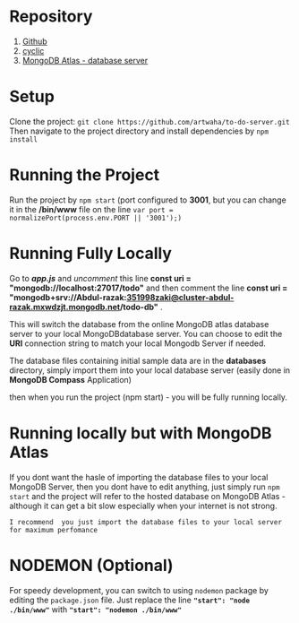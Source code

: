 # Repository 
1. [Github](https://github.com/artwaha/to-do-server) 
2. [cyclic](https://app.cyclic.sh/#/app/artwaha-to-do-server/overview)
3. [MongoDB Atlas - database server](mongodb+srv://Abdul-razak:351998zaki@cluster-abdul-razak.mxwdzjt.mongodb.net/todo-db)

# Setup
Clone the project: `git clone https://github.com/artwaha/to-do-server.git`
Then navigate to the project directory and install dependencies by `npm install`

# Running the Project
Run the project by  `npm start` (port configured to **3001**, but you can change it in the **/bin/www** file on the line `var port = normalizePort(process.env.PORT || '3001');)`


# Running Fully Locally
Go to **_app.js_** and _uncomment_ this line  **const uri = "mongodb://localhost:27017/todo"**  and then comment the line **const uri = "mongodb+srv://Abdul-razak:351998zaki@cluster-abdul-razak.mxwdzjt.mongodb.net/todo-db"** . 

This will switch the database from the online MongoDB atlas database server to your local MongoDBdatabase server. You can choose to edit the **URI** connection string to match your local Mongodb Server if needed. 

The database files containing initial sample data are in the **databases** directory, simply import them into your local database server (easily done in **MongoDB Compass** Application) 

then when you run the project (npm start) - you will be fully running locally.

# Running locally but with MongoDB Atlas
If you dont want the hasle of importing the database files to your local MongoDB Server, then you dont have to edit anything, just simply run `npm start` and the project will refer to the hosted database on MongoDB Atlas - although it can get a bit slow especially when your internet is not strong. 

`I recommend  you just import the database files to your local server for maximum perfomance`

# NODEMON  (Optional)
For speedy development, you can switch to using `nodemon` package by editing the `package.json` file.
Just replace the line **`"start": "node ./bin/www"`** with **`"start": "nodemon ./bin/www"`**

